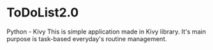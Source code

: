 # ToDoList2.0
Python - Kivy 
This is simple application made in Kivy library. It's main purpose is task-based everyday's routine management. 

